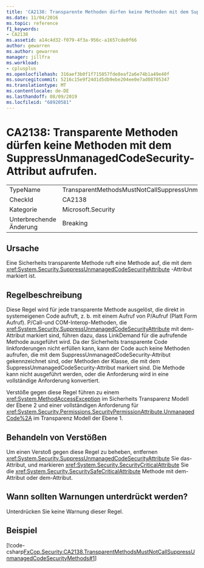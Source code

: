 ```yaml
---
title: 'CA2138: Transparente Methoden dürfen keine Methoden mit dem SuppressUnmanagedCodeSecurity-Attribut aufrufen.'
ms.date: 11/04/2016
ms.topic: reference
f1_keywords:
- CA2138
ms.assetid: a14c4d32-f079-4f3a-956c-a1657cde0f66
author: gewarren
ms.author: gewarren
manager: jillfra
ms.workload:
- cplusplus
ms.openlocfilehash: 316aef3b0f1f715857fde8eaf2a6e74b1a49e40f
ms.sourcegitcommit: 5216c15e9f24d1d5db9ebe204ee0e7ad08705347
ms.translationtype: MT
ms.contentlocale: de-DE
ms.lasthandoff: 08/09/2019
ms.locfileid: "68920581"
---
```

# <a name="ca2138-transparent-methods-must-not-call-methods-with-the-suppressunmanagedcodesecurity-attribute"></a>CA2138: Transparente Methoden dürfen keine Methoden mit dem SuppressUnmanagedCodeSecurity-Attribut aufrufen.

|||
|-|-|
|TypeName|TransparentMethodsMustNotCallSuppressUnmanagedCodeSecurityMethods|
|CheckId|CA2138|
|Kategorie|Microsoft.Security|
|Unterbrechende Änderung|Breaking|

## <a name="cause"></a>Ursache
Eine Sicherheits transparente Methode ruft eine Methode auf, die mit dem <xref:System.Security.SuppressUnmanagedCodeSecurityAttribute> -Attribut markiert ist.

## <a name="rule-description"></a>Regelbeschreibung
Diese Regel wird für jede transparente Methode ausgelöst, die direkt in systemeigenen Code aufruft, z. b. mit einem Aufruf von P/Aufruf (Platt Form Aufruf). P/Call-und COM-Interop-Methoden, die <xref:System.Security.SuppressUnmanagedCodeSecurityAttribute> mit dem-Attribut markiert sind, führen dazu, dass LinkDemand für die aufrufende Methode ausgeführt wird. Da der Sicherheits transparente Code linkforderungen nicht erfüllen kann, kann der Code auch keine Methoden aufrufen, die mit dem SuppressUnmanagedCodeSecurity-Attribut gekennzeichnet sind, oder Methoden der Klasse, die mit dem SuppressUnmanagedCodeSecurity-Attribut markiert sind. Die Methode kann nicht ausgeführt werden, oder die Anforderung wird in eine vollständige Anforderung konvertiert.

Verstöße gegen diese Regel führen zu einem <xref:System.MethodAccessException> im Sicherheits Transparenz Modell der Ebene 2 und einer vollständigen Anforderung für <xref:System.Security.Permissions.SecurityPermissionAttribute.UnmanagedCode%2A> im Transparenz Modell der Ebene 1.

## <a name="how-to-fix-violations"></a>Behandeln von Verstößen
Um einen Verstoß gegen diese Regel zu beheben, entfernen <xref:System.Security.SuppressUnmanagedCodeSecurityAttribute> Sie das-Attribut, und markieren <xref:System.Security.SecurityCriticalAttribute> Sie die <xref:System.Security.SecuritySafeCriticalAttribute> Methode mit dem-Attribut oder dem-Attribut.

## <a name="when-to-suppress-warnings"></a>Wann sollten Warnungen unterdrückt werden?
Unterdrücken Sie keine Warnung dieser Regel.

## <a name="example"></a>Beispiel
[!code-csharp[FxCop.Security.CA2138.TransparentMethodsMustNotCallSuppressUnmanagedCodeSecurityMethods#1](../code-quality/codesnippet/CSharp/ca2138-transparent-methods-must-not-call-methods-with-the-suppressunmanagedcodesecurity-attribute_1.cs)]